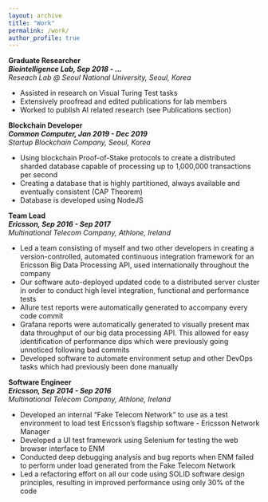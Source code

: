 ```yaml
---
layout: archive
title: "Work"
permalink: /work/
author_profile: true
---
```


**Graduate Researcher** <br>
**_Biointelligence Lab, Sep 2018 - ..._**  <br>
_Reseach Lab @ Seoul National University, Seoul, Korea_ <br>
* Assisted in research on Visual Turing Test tasks
* Extensively proofread and edited publications for lab members
* Worked to publish AI related research (see Publications section) 


**Blockchain Developer** <br>
**_Common Computer, Jan 2019 - Dec 2019_**  <br>
_Startup Blockchain Company, Seoul, Korea_ <br>
* Using blockchain Proof-of-Stake protocols to create a distributed sharded database capable of processing up to 1,000,000 transactions per second 
* Creating a database that is highly partitioned, always available and eventually consistent (CAP Theorem)
* Database is developed using NodeJS 

**Team Lead** <br>
**_Ericsson, Sep 2016 - Sep 2017_**  <br>
_Multinational Telecom Company, Athlone, Ireland_ <br>
* Led a team consisting of myself and two other developers in creating a version-controlled, automated continuous integration framework for an Ericsson Big Data Processing API, used internationally throughout the company
* Our software auto-deployed updated code to a distributed server cluster in order to conduct high level integration, functional and performance tests
* Allure test reports were automatically generated to accompany every code commit
* Grafana reports were automatically generated to visually present max data throughput of our big data processing API. This allowed for easy identification of performance dips which were previously going unnoticed following bad commits
* Developed software to automate environment setup and other DevOps tasks which had previously been done manually

**Software Engineer** <br>
**_Ericsson, Sep 2014 - Sep 2016_**  <br>
_Multinational Telecom Company, Athlone, Ireland_ <br>
* Developed an internal “Fake Telecom Network” to use as a test environment to load test Ericsson’s flagship software - Ericsson Network Manager
* Developed a UI test framework using Selenium for testing the web browser interface to ENM
* Conducted deep debugging analysis and bug reports when ENM failed to perform under load generated from the Fake Telecom Network 
* Led a refactoring effort on all our code using SOLID software design principles, resulting in improved performance using only 30% of the code


